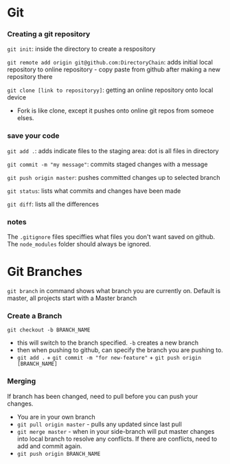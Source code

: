 # Git
### Creating a git repository
`git init`: inside the directory to create a respository

`git remote add origin git@github.com:DirectoryChain`: adds initial local repository to online repository - copy paste from github after making a new repository there

`git clone [link to repositoryy]`: getting an online repository onto local device
- Fork is like clone, except it pushes onto online git repos from someoe elses.

### save your code
`git add .`: adds indicate files to the staging area: dot is all files in directory

`git commit -m "my message"`: commits staged changes with a message

`git push origin master`: pushes committed changes up to selected branch

`git status`: lists what commits and changes have been made

`git diff`: lists all the differences

### notes

The `.gitignore` files speciffies what files you don't want saved on github. The `node_modules` folder should always be ignored.

# Git Branches
`git branch` in command shows what branch you are currently on. Default is master, all projects start with a Master branch


### Create a Branch

`git checkout -b BRANCH_NAME`
- this will switch to the branch specified. `-b` creates a new branch
- then when pushing to github, can specify the branch you are pushing to.
- `git add .` + `git commit -m "for new-feature"` + `git push origin [BRANCH_NAME]`

### Merging

If branch has been changed, need to pull before you can push your changes.

- You are in your own branch
- `git pull origin master` - pulls any updated since last pull
- `git merge master` - when in your side-branch will put master changes into local branch to resolve any conflicts. If there are conflicts, need to add and commit again.
- `git push origin BRANCH_NAME`